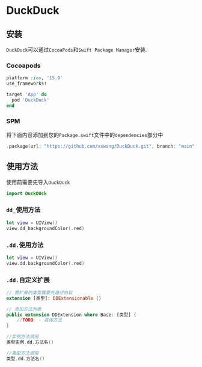 # DuckDuck

## 安装

`DuckDuck`可以通过`CocoaPods`和`Swift Package Manager`安装.

### Cocoapods

```Ruby
platform :ios, '15.0'
use_frameworks!

target 'App' do
  pod 'DuckDuck'
end
```

### SPM

将下面内容添加到您的`Package.swift`文件中的`dependencies`部分中
```Swift
.package(url: "https://github.com/xxwang/DuckDuck.git", branch: "main")
```

## 使用方法

使用前需要先导入`DuckDuck`
```Swift
import DuckDUck
```

### `dd_`使用方法

```Swift
let view = UIView()
view.dd_backgroundColor(.red)
```

### `.dd.`使用方法

```Swift
let view = UIView()
view.dd.backgroundColor(.red)
```

### `.dd.`自定义扩展

```Swift
// 要扩展的类型需要先遵守协议
extension [类型]: DDExtensionable {}

// 添加方法列表
public extension DDExtension where Base: [类型] {
    //TODO: - 具体方法
}

//实例方法调用
类型实例.dd.方法名()

//类型方法调用
类型.dd.方法名()
```



